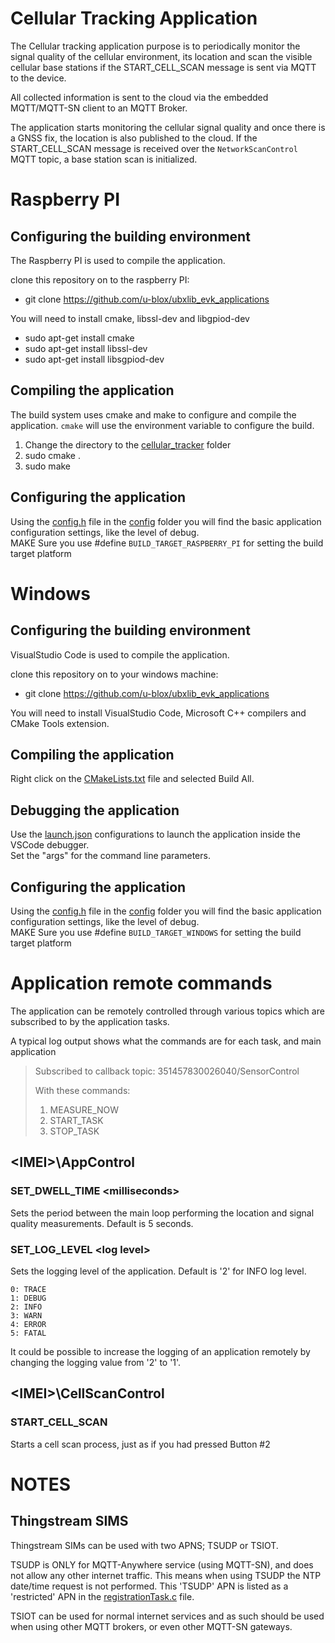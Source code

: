 # Cellular Tracking Application
The Cellular tracking application purpose is to periodically monitor the signal quality of the cellular environment, its location and scan the visible cellular base stations if the START_CELL_SCAN message is sent via MQTT to the device.

All collected information is sent to the cloud via the embedded MQTT/MQTT-SN client to an MQTT Broker.

The application starts monitoring the cellular signal quality and once there is a GNSS fix, the location is also published to the cloud. If the START_CELL_SCAN message is received over the `NetworkScanControl` MQTT topic, a base station scan is initialized.

# Raspberry PI
## Configuring the building environment
The Raspberry PI is used to compile the application.

clone this repository on to the raspberry PI:  
- git clone https://github.com/u-blox/ubxlib_evk_applications  

You will need to install cmake, libssl-dev and libgpiod-dev  
- sudo apt-get install cmake  
- sudo apt-get install libssl-dev  
- sudo apt-get install libsgpiod-dev  

## Compiling the application
The build system uses cmake and make to configure and compile the application. `cmake` will use the environment variable to configure the build.

1. Change the directory to the [cellular_tracker](.) folder
2. sudo cmake .
3. sudo make

## Configuring the application
Using the [config.h](config/config.h) file in the [config](config/) folder you will find the basic application configuration settings, like the level of debug.  
MAKE Sure you use #define `BUILD_TARGET_RASPBERRY_PI` for setting the build target platform

# Windows
## Configuring the building environment
VisualStudio Code is used to compile the application.

clone this repository on to your windows machine:  
- git clone https://github.com/u-blox/ubxlib_evk_applications  

You will need to install VisualStudio Code, Microsoft C++ compilers and CMake Tools extension.

## Compiling the application
Right click on the [CMakeLists.txt](CMakeLists.txt) file and selected Build All.

## Debugging the application
Use the [launch.json](../.vscode/launch.json) configurations to launch the application inside the VSCode debugger.  
Set the "args" for the command line parameters.

## Configuring the application
Using the [config.h](config/config.h) file in the [config](config/) folder you will find the basic application configuration settings, like the level of debug.  
MAKE Sure you use #define `BUILD_TARGET_WINDOWS` for setting the build target platform

# Application remote commands
The application can be remotely controlled through various topics which are subscribed to by the application tasks. 

A typical log output shows what the commands are for each task, and main application
> Subscribed to callback topic: 351457830026040/SensorControl
>
> With these commands:
>
> 1. MEASURE_NOW
> 2. START_TASK
> 3. STOP_TASK


## <IMEI\>\AppControl

### SET_DWELL_TIME <milliseconds\>
Sets the period between the main loop performing the location and signal quality measurements. Default is 5 seconds.

### SET_LOG_LEVEL <log level\>
Sets the logging level of the application. Default is '2' for INFO log level.

    0: TRACE
    1: DEBUG
    2: INFO
    3: WARN
    4: ERROR
    5: FATAL

It could be possible to increase the logging of an application remotely by changing the logging value from '2' to '1'.

## <IMEI\>\CellScanControl

### START_CELL_SCAN
Starts a cell scan process, just as if you had pressed Button #2

# NOTES
## Thingstream SIMS
Thingstream SIMs can be used with two APNS; TSUDP or TSIOT.

TSUDP is ONLY for MQTT-Anywhere service (using MQTT-SN), and does not allow any other internet traffic. This means when using TSUDP the NTP date/time request is not performed. This 'TSUDP' APN is listed as a 'restricted' APN in the [registrationTask.c](../tasks/registrationTask.c) file.

TSIOT can be used for normal internet services and as such should be used when using other MQTT brokers, or even other MQTT-SN gateways.
